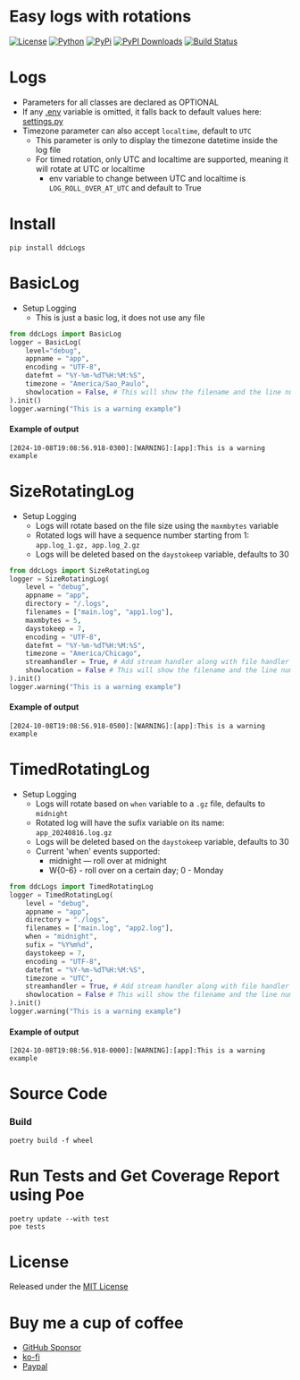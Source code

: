 # Easy logs with rotations

[![License](https://img.shields.io/github/license/ddc/ddcLogs.svg)](https://github.com/ddc/ddcLogs/blob/master/LICENSE)
[![Python](https://img.shields.io/badge/Python-3.10+-blue.svg)](https://www.python.org)
[![PyPi](https://img.shields.io/pypi/v/ddcLogs.svg)](https://pypi.python.org/pypi/ddcLogs)
[![PyPI Downloads](https://static.pepy.tech/badge/ddcLogs)](https://pepy.tech/projects/ddclogs)
[![Build Status](https://img.shields.io/endpoint.svg?url=https%3A//actions-badge.atrox.dev/ddc/ddcLogs/badge?ref=main&style=plastic&label=build&logo=none)](https://actions-badge.atrox.dev/ddc/ddcLogs/goto?ref=main)



# Logs
+ Parameters for all classes are declared as OPTIONAL 
+ If any [.env](./ddcLogs/.env.example) variable is omitted, it falls back to default values here: [settings.py](ddcLogs/settings.py)
+ Timezone parameter can also accept `localtime`, default to `UTC`
  + This parameter is only to display the timezone datetime inside the log file
  + For timed rotation, only UTC and localtime are supported, meaning it will rotate at UTC or localtime
    + env variable to change between UTC and localtime is `LOG_ROLL_OVER_AT_UTC` and default to True



# Install
```shell
pip install ddcLogs
```



# BasicLog
+ Setup Logging
     + This is just a basic log, it does not use any file
```python
from ddcLogs import BasicLog
logger = BasicLog(
    level="debug",
    appname = "app",
    encoding = "UTF-8",
    datefmt = "%Y-%m-%dT%H:%M:%S",
    timezone = "America/Sao_Paulo",
    showlocation = False, # This will show the filename and the line number where the message originated
).init()
logger.warning("This is a warning example")
```
#### Example of output
`[2024-10-08T19:08:56.918-0300]:[WARNING]:[app]:This is a warning example`


# SizeRotatingLog
+ Setup Logging
    + Logs will rotate based on the file size using the `maxmbytes` variable
    + Rotated logs will have a sequence number starting from 1: `app.log_1.gz, app.log_2.gz`
    + Logs will be deleted based on the `daystokeep` variable, defaults to 30
```python
from ddcLogs import SizeRotatingLog
logger = SizeRotatingLog(
    level = "debug",
    appname = "app",
    directory = "/.logs",
    filenames = ["main.log", "app1.log"],
    maxmbytes = 5,
    daystokeep = 7,
    encoding = "UTF-8",
    datefmt = "%Y-%m-%dT%H:%M:%S",
    timezone = "America/Chicago",
    streamhandler = True, # Add stream handler along with file handler
    showlocation = False # This will show the filename and the line number where the message originated
).init()
logger.warning("This is a warning example")
```
#### Example of output
`[2024-10-08T19:08:56.918-0500]:[WARNING]:[app]:This is a warning example`



# TimedRotatingLog
+ Setup Logging
    + Logs will rotate based on `when` variable to a `.gz` file, defaults to `midnight`
    + Rotated log will have the sufix variable on its name: `app_20240816.log.gz`
    + Logs will be deleted based on the `daystokeep` variable, defaults to 30
    + Current 'when' events supported:
        + midnight — roll over at midnight
        + W{0-6} - roll over on a certain day; 0 - Monday
```python
from ddcLogs import TimedRotatingLog
logger = TimedRotatingLog(
    level = "debug",
    appname = "app",
    directory = "./logs",
    filenames = ["main.log", "app2.log"],
    when = "midnight",
    sufix = "%Y%m%d",
    daystokeep = 7,
    encoding = "UTF-8",
    datefmt = "%Y-%m-%dT%H:%M:%S",
    timezone = "UTC",
    streamhandler = True, # Add stream handler along with file handler
    showlocation = False # This will show the filename and the line number where the message originated
).init()
logger.warning("This is a warning example")
```
#### Example of output
`[2024-10-08T19:08:56.918-0000]:[WARNING]:[app]:This is a warning example`




# Source Code
### Build
```shell
poetry build -f wheel
```



# Run Tests and Get Coverage Report using Poe
```shell
poetry update --with test
poe tests
```



# License
Released under the [MIT License](LICENSE)




# Buy me a cup of coffee
+ [GitHub Sponsor](https://github.com/sponsors/ddc)
+ [ko-fi](https://ko-fi.com/ddcsta)
+ [Paypal](https://www.paypal.com/ncp/payment/6G9Z78QHUD4RJ)
